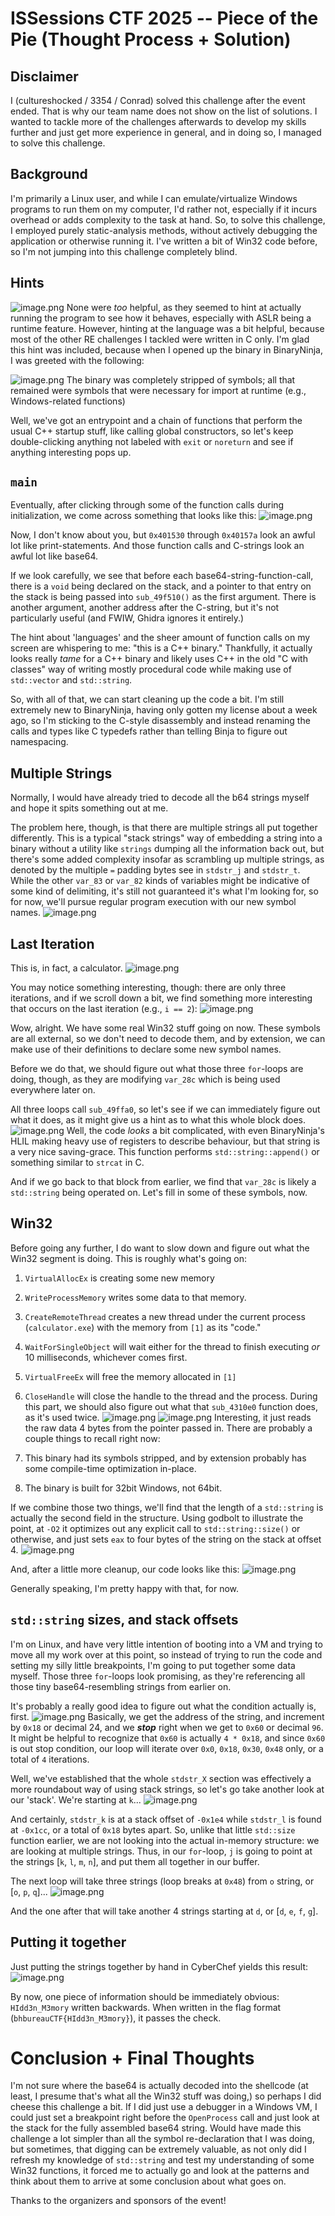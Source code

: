 # ISSessions CTF 2025 -- Piece of the Pie (Thought Process + Solution)
## Disclaimer
I (cultureshocked / 3354 / Conrad) solved this challenge after the event ended. That is why our team name does not show on the list of solutions. I wanted to tackle more of the challenges afterwards to develop my skills further and just get more experience in general, and in doing so, I managed to solve this challenge.

## Background
I'm primarily a Linux user, and while I can emulate/virtualize Windows programs to run them on my computer, I'd rather not, especially if it incurs overhead or adds complexity to the task at hand. So, to solve this challenge, I employed purely static-analysis methods, without actively debugging the application or otherwise running it. I've written a bit of Win32 code before, so I'm not jumping into this challenge completely blind.

## Hints
![image.png](img/image_1739502179782_0.png)
None were _too_ helpful, as they seemed to hint at actually running the program to see how it behaves, especially with ASLR being a runtime feature. However, hinting at the language was a bit helpful, because most of the other RE challenges I tackled were written in C only. I'm glad this hint was included, because when I opened up the binary in BinaryNinja, I was greeted with the following:

![image.png](img/image_1739496200378_0.png)
The binary was completely stripped of symbols; all that remained were symbols that were necessary for import at runtime (e.g., Windows-related functions)

Well, we've got an entrypoint and a chain of functions that perform the usual C++ startup stuff, like calling global constructors, so let's keep double-clicking anything not labeled with `exit` or `noreturn` and see if anything interesting pops up.

## `main`
Eventually, after clicking through some of the function calls during initialization, we come across something that looks like this:
![image.png](img/image_1739496670935_0.png)

Now, I don't know about you, but `0x401530` through `0x40157a` look an awful lot like print-statements. And those function calls and C-strings look an awful lot like base64.

If we look carefully, we see that before each base64-string-function-call, there is a `void` being declared on the stack, and a pointer to that entry on the stack is being passed into `sub_49f510()` as the first argument. There is another argument, another address after the C-string, but it's not particularly useful (and FWIW, Ghidra ignores it entirely.)

The hint about 'languages' and the sheer amount of function calls on my screen are whispering to me: "this is a C++ binary." Thankfully, it actually looks really _tame_ for a C++ binary and likely uses C++ in the old "C with classes" way of writing mostly procedural code while making use of `std::vector` and `std::string`.

So, with all of that, we can start cleaning up the code a bit. I'm still extremely new to BinaryNinja, having only gotten my license about a week ago, so I'm sticking to the C-style disassembly and instead renaming the calls and types like C typedefs rather than telling Binja to figure out namespacing.

## Multiple Strings
Normally, I would have already tried to decode all the b64 strings myself and hope it spits something out at me.

The problem here, though, is that there are multiple strings all put together differently. This is a typical "stack strings" way of embedding a string into a binary without a utility like `strings` dumping all the information back out, but there's some added complexity insofar as scrambling up multiple strings, as denoted by the multiple `=` padding bytes see in `stdstr_j` and `stdstr_t`. While the other `var_83` or `var_82` kinds of variables might be indicative of some kind of delimiting, it's still not guaranteed it's what I'm looking for, so for now, we'll pursue regular program execution with our new symbol names.
![image.png](img/image_1739497559121_0.png)

## Last Iteration
This is, in fact, a calculator.
![image.png](img/image_1739497845771_0.png)

You may notice something interesting, though: there are only three iterations, and if we scroll down a bit, we find something more interesting that occurs on the last iteration (e.g., `i == 2`):
![image.png](img/image_1739497906754_0.png)

Wow, alright. We have some real Win32 stuff going on now. These symbols are all external, so we don't need to decode them, and by extension, we can make use of their definitions to declare some new symbol names.

Before we do that, we should figure out what those three `for`-loops are doing, though, as they are modifying `var_28c` which is being used everywhere later on.

All three loops call `sub_49ffa0`, so let's see if we can immediately figure out what it does, as it might give us a hint as to what this whole block does.
![image.png](img/image_1739498167194_0.png)
Well, the code _looks_ a bit complicated, with even BinaryNinja's HLIL making heavy use of registers to describe behaviour, but that string is a very nice saving-grace. This function performs `std::string::append()` or something similar to `strcat` in C.

And if we go back to that block from earlier, we find that `var_28c` is likely a `std::string` being operated on. Let's fill in some of these symbols, now.

## Win32
Before going any further, I do want to slow down and figure out what the Win32 segment is doing. This is roughly what's going on:
1. `VirtualAllocEx` is creating some new memory
2. `WriteProcessMemory` writes some data to that memory.
3. `CreateRemoteThread` creates a new thread under the current process (`calculator.exe`) with the memory from `[1]` as its "code."
4. `WaitForSingleObject` will wait either for the thread to finish executing _or_ 10 milliseconds, whichever comes first.
5. `VirtualFreeEx` will free the memory allocated in `[1]`
6. `CloseHandle` will close the handle to the thread and the process.
During this part, we should also figure out what that `sub_4310e0` function does, as it's used twice.
![image.png](img/image_1739498686099_0.png)
![image.png](img/image_1739498711037_0.png)
Interesting, it just reads the raw data 4 bytes from the pointer passed in. There are probably a couple things to recall right now:

1. This binary had its symbols stripped, and by extension probably has some compile-time optimization in-place.
2. The binary is built for 32bit Windows, not 64bit. 

If we combine those two things, we'll find that the length of a `std::string` is actually the second field in the structure. Using godbolt to illustrate the point, at `-O2` it optimizes out any explicit call to `std::string::size()` or otherwise, and just sets `eax` to four bytes of the string on the stack at offset 4.
![image.png](img/image_1739499477507_0.png)

And, after a little more cleanup, our code looks like this:
![image.png](img/image_1739499802965_0.png)

Generally speaking, I'm pretty happy with that, for now.

## `std::string` sizes, and stack offsets
I'm on Linux, and have very little intention of booting into a VM and trying to move all my work over at this point, so instead of trying to run the code and setting my silly little breakpoints, I'm going to put together some data myself. Those three `for`-loops look promising, as they're referencing all those tiny base64-resembling strings from earlier on.

It's probably a really good idea to figure out what the condition actually is, first.
![image.png](img/image_1739499988260_0.png)
Basically, we get the address of the string, and increment by `0x18` or decimal 24, and we **_stop_** right when we get to `0x60` or decimal `96`. It might be helpful to recognize that `0x60` is actually `4 * 0x18`, and since `0x60` is out stop condition, our loop will iterate over `0x0`, `0x18`, `0x30`, `0x48` only, or a total of `4` iterations.

Well, we've established that the whole `stdstr_X` section was effectively a more roundabout way of using stack strings, so let's go take another look at our 'stack'. We're starting at `k`...
![image.png](img/image_1739500198825_0.png)

And certainly, `stdstr_k` is at a stack offset of `-0x1e4` while `stdstr_l` is found at `-0x1cc`, or a total of `0x18` bytes apart. So, unlike that little `std::size` function earlier, we are not looking into the actual in-memory structure: we are looking at multiple strings.
Thus, in our `for`-loop, `j` is going to point at the strings [`k`, `l`, `m`, `n`\], and put them all together in our buffer.

The next loop will take three strings (loop breaks at `0x48`) from `o` string, or [`o`, `p`, `q`\]...
![image.png](img/image_1739500470306_0.png)

And the one after that will take another 4 strings starting at `d`, or [`d`, `e`, `f`, `g`\].

## Putting it together
Just putting the strings together by hand in CyberChef yields this result:
![image.png](img/image_1739500643322_0.png)

By now, one piece of information should be immediately obvious: `HIdd3n_M3mory` written backwards.
When written in the flag format (`bhbureauCTF{HIdd3n_M3mory}`), it passes the check.

# Conclusion + Final Thoughts
I'm not sure where the base64 is actually decoded into the shellcode (at least, I presume that's what all the Win32 stuff was doing,) so perhaps I did cheese this challenge a bit. If I did just use a debugger in a Windows VM, I could just set a breakpoint right before the `OpenProcess` call and just look at the stack for the fully assembled base64 string. Would have made this challenge a lot simpler than all the symbol re-declaration that I was doing, but sometimes, that digging can be extremely valuable, as not only did I refresh my knowledge of `std::string` and test my understanding of some Win32 functions, it forced me to actually go and look at the patterns and think about them to arrive at some conclusion about what goes on.

Thanks to the organizers and sponsors of the event!
